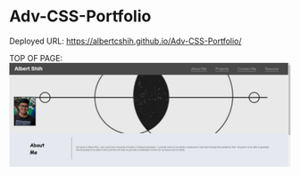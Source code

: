 # Adv-CSS-Portfolio
 Deployed URL: https://albertcshih.github.io/Adv-CSS-Portfolio/
 
 TOP OF PAGE:
 ![Top page](./assets/images/top-page.PNG)

